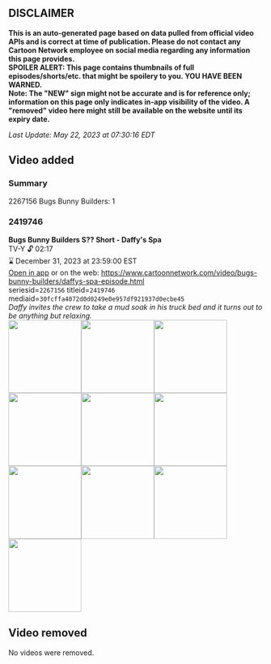 ## DISCLAIMER
**This is an auto-generated page based on data pulled from official video APIs and is correct at time of publication. Please do not contact any Cartoon Network employee on social media regarding any information this page provides.**  
**SPOILER ALERT: This page contains thumbnails of full episodes/shorts/etc. that might be spoilery to you. YOU HAVE BEEN WARNED.**  
**Note: The "NEW" sign might not be accurate and is for reference only; information on this page only indicates in-app visibility of the video. A "removed" video here might still be available on the website until its expiry date.**  

_Last Update: May 22, 2023 at 07:30:16 EDT_
## Video added
### Summary
2267156 Bugs Bunny Builders: 1  
### 2419746
**Bugs Bunny Builders S?? Short - Daffy's Spa**  
TV-Y 🔓 02:17  
⌛ December 31, 2023 at 23:59:00 EST  
[Open in app](https://cnvideo.sercomkc.org/redirector.html?type=cnapp&seriesid=2267156&titleid=2419746&mediaid=30fcffa4072d0d0249e0e957df921937d0ecbe45) or on the web: https://www.cartoonnetwork.com/video/bugs-bunny-builders/daffys-spa-episode.html  
seriesid=`2267156` titleid=`2419746` mediaid=`30fcffa4072d0d0249e0e957df921937d0ecbe45`  
_Daffy invites the crew to take a mud soak in his truck bed and it turns out to be anything but relaxing._  
<a href="https://s3.amazonaws.com/cartoonorchestrator/2419746_001_1280x720.jpg"><img src="https://s3.amazonaws.com/cartoonorchestrator/2419746_001_640x360.jpg" height="144px" /></a><a href="https://s3.amazonaws.com/cartoonorchestrator/2419746_002_1280x720.jpg"><img src="https://s3.amazonaws.com/cartoonorchestrator/2419746_002_640x360.jpg" height="144px" /></a><a href="https://s3.amazonaws.com/cartoonorchestrator/2419746_003_1280x720.jpg"><img src="https://s3.amazonaws.com/cartoonorchestrator/2419746_003_640x360.jpg" height="144px" /></a><a href="https://s3.amazonaws.com/cartoonorchestrator/2419746_004_1280x720.jpg"><img src="https://s3.amazonaws.com/cartoonorchestrator/2419746_004_640x360.jpg" height="144px" /></a><a href="https://s3.amazonaws.com/cartoonorchestrator/2419746_005_1280x720.jpg"><img src="https://s3.amazonaws.com/cartoonorchestrator/2419746_005_640x360.jpg" height="144px" /></a><a href="https://s3.amazonaws.com/cartoonorchestrator/2419746_006_1280x720.jpg"><img src="https://s3.amazonaws.com/cartoonorchestrator/2419746_006_640x360.jpg" height="144px" /></a><a href="https://s3.amazonaws.com/cartoonorchestrator/2419746_007_1280x720.jpg"><img src="https://s3.amazonaws.com/cartoonorchestrator/2419746_007_640x360.jpg" height="144px" /></a><a href="https://s3.amazonaws.com/cartoonorchestrator/2419746_008_1280x720.jpg"><img src="https://s3.amazonaws.com/cartoonorchestrator/2419746_008_640x360.jpg" height="144px" /></a><a href="https://s3.amazonaws.com/cartoonorchestrator/2419746_009_1280x720.jpg"><img src="https://s3.amazonaws.com/cartoonorchestrator/2419746_009_640x360.jpg" height="144px" /></a><a href="https://s3.amazonaws.com/cartoonorchestrator/2419746_010_1280x720.jpg"><img src="https://s3.amazonaws.com/cartoonorchestrator/2419746_010_640x360.jpg" height="144px" /></a>
## Video removed
No videos were removed.  

